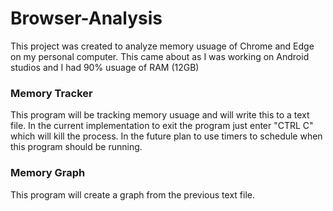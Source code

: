 # Browser-Analysis

This project was created to analyze memory usuage of Chrome and Edge on my personal computer. This came about as I was working on Android studios and I had 90% usuage of RAM (12GB)

### Memory Tracker
This program will be tracking memory usuage and will write this to a text file.
In the current implementation to exit the program just enter "CTRL C" which will kill the process. In the future plan to use timers to schedule when this program should be running.

### Memory Graph
This program will create a graph from the previous text file.
